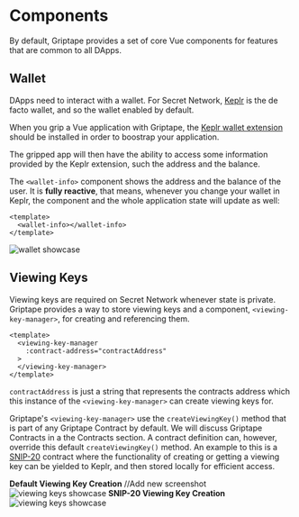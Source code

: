 # Components

By default, Griptape provides a set of core Vue components for features that are common to all
DApps.

## Wallet

DApps need to interact with a wallet. For Secret Network, [Keplr](https://docs.keplr.app/) is the de facto
wallet, and so the wallet enabled by default.

When you grip a Vue application with Griptape, the [Keplr wallet extension](https://chrome.google.com/webstore/detail/keplr/dmkamcknogkgcdfhhbddcghachkejeap)
should be installed in order to boostrap your application.

The gripped app will then have the ability to access some information provided by the Keplr extension, such the address
and the balance.

The `<wallet-info>` component shows the address and the balance of the user. It is **fully reactive**, that means,
whenever you change your wallet in Keplr, the component and the whole application state will update as well:

```vue
<template>
  <wallet-info></wallet-info>
</template>
```

![wallet showcase](/wallet-info-showcase.png)

## Viewing Keys

Viewing keys are required on Secret Network whenever state is private. Griptape provides a way to store viewing keys and a component, `<viewing-key-manager>`, for creating and referencing them. 

```vue
<template>
  <viewing-key-manager
    :contract-address="contractAddress"
  >
  </viewing-key-manager>
</template>
```

`contractAddress` is just a string that represents the contracts address which this instance of the
`<viewing-key-manager>` can create viewing keys for.

Griptape's `<viewing-key-manager>` use the `createViewingKey()` method that is part of any Griptape Contract by default. We will discuss Griptape Contracts in a the Contracts section. A contract definition can, however, override this default `createViewingKey()` method. An example to this is a [SNIP-20](https://github.com/SecretFoundation/SNIPs/blob/master/SNIP-20.md) contract where the functionality of creating or getting a viewing key can be yielded to Keplr, and then stored locally for efficient access.

**Default Viewing Key Creation** //Add new screenshot
![viewing keys showcase](/viewing-keys-showcase.png)
**SNIP-20 Viewing Key Creation**
![viewing keys showcase](/viewing-keys-showcase.png)
